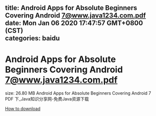 
title: Android Apps for Absolute Beginners Covering Android 7@www.java1234.com.pdf
date: Mon Jan 06 2020 17:47:57 GMT+0800 (CST)    
categories: baidu
---

# Android Apps for Absolute Beginners Covering Android 7@www.java1234.com.pdf
size: 26.80 MB
 Android Apps for Absolute Beginners Covering Android 7 PDF 下_Java知识分享网-免费Java资源下载
 

[How to download](https://bpcam.bemobtrk.com/go/2ceec3aa-1ca2-46d6-b9ff-aaa5c184517c?jno=3368)